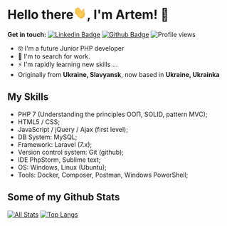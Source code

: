 # Hello there<img src="https://raw.githubusercontent.com/illuminanceUA/illuminanceUA/master/wave.gif" width="30px">, I'm Artem! 🦦

**Get in touch:**
[![Linkedin Badge](https://img.shields.io/badge/-artem.sereda-0072b1?style=flat&logo=Linkedin&logoColor=white&link=https://www.linkedin.com/in/artem-sereda/)](https://www.linkedin.com/in/artem-sereda/) [![Github Badge](https://img.shields.io/badge/-illuminanceUA-grey?style=flat&logo=github&logoColor=white&link=https://github.com/illuminanceUA/)](https://www.github.com/illuminanceUA/) ![Profile views](https://gpvc.arturio.dev/illuminanceUA)

 
- 🤓 I'm a future Junior PHP developer
- 💬 I'm to search for work.
- ⚡ I'm rapidly learning new skills ...
- Originally from **Ukraine, Slavyansk**, now based in **Ukraine, Ukrainka**

## My Skills

* PHP 7 (Understanding the principles ООП, SOLID, pattern MVC);
* HTML5 / CSS;
* JavaScript / jQuery / Ajax (first level);
* DB System: MySQL;
* Framework: Laravel (7.x);
* Version control system: Git (github);
* IDE PhpStorm, Sublime text;
* OS: Windows, Linux (Ubuntu);
* Tools: Docker, Composer, Postman, Windows PowerShell; 



## Some of my Github Stats
[![All Stats](https://github-readme-stats-axpwmfcg3.vercel.app/api?username=illuminanceUA&show_icons=true&include_all_commits=true&count_private=true&hide=contribs)](https://github.com/illuminanceUA/github-readme-stats)
[![Top Langs](https://github-readme-stats-axpwmfcg3.vercel.app/api/top-langs/?username=illuminanceUA&layout=compact)](https://github.com/illuminanceUA/github-readme-stats)


<!--![illuminanceUA github stats](https://github-readme-stats.vercel.app/api?username=illuminanceUA) -->
